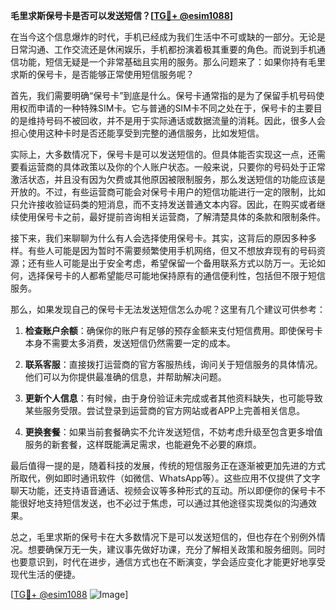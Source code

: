 **毛里求斯保号卡是否可以发送短信？[[TG💪+ @esim1088](https://t.me/s/esim1088)]**

在当今这个信息爆炸的时代，手机已经成为我们生活中不可或缺的一部分。无论是日常沟通、工作交流还是休闲娱乐，手机都扮演着极其重要的角色。而说到手机通信功能，短信无疑是一个非常基础且实用的服务。那么问题来了：如果你持有毛里求斯的保号卡，是否能够正常使用短信服务呢？

首先，我们需要明确“保号卡”到底是什么。保号卡通常指的是为了保留手机号码使用权而申请的一种特殊SIM卡。它与普通的SIM卡不同之处在于，保号卡的主要目的是维持号码不被回收，并不是用于实际通话或数据流量的消耗。因此，很多人会担心使用这种卡时是否还能享受到完整的通信服务，比如发短信。

实际上，大多数情况下，保号卡是可以发送短信的。但具体能否实现这一点，还需要看运营商的具体政策以及你的个人账户状态。一般来说，只要你的号码处于正常激活状态，并且没有因为欠费或其他原因被限制服务，那么发送短信的功能应该是开放的。不过，有些运营商可能会对保号卡用户的短信功能进行一定的限制，比如只允许接收验证码类的短消息，而不支持发送普通文本内容。因此，在购买或者继续使用保号卡之前，最好提前咨询相关运营商，了解清楚具体的条款和限制条件。

接下来，我们来聊聊为什么有人会选择使用保号卡。其实，这背后的原因多种多样。有些人可能是因为暂时不需要频繁使用手机网络，但又不想放弃现有的号码资源；还有些人可能是出于安全考虑，希望保留一个备用联系方式以防万一。无论如何，选择保号卡的人都希望能尽可能地保持原有的通信便利性，包括但不限于短信服务。

那么，如果发现自己的保号卡无法发送短信怎么办呢？这里有几个建议可供参考：

1. **检查账户余额**：确保你的账户有足够的预存金额来支付短信费用。即使保号卡本身不需要太多消费，发送短信仍然需要一定的成本。
   
2. **联系客服**：直接拨打运营商的官方客服热线，询问关于短信服务的具体情况。他们可以为你提供最准确的信息，并帮助解决问题。

3. **更新个人信息**：有时候，由于身份验证未完成或者其他资料缺失，也可能导致某些服务受限。尝试登录到运营商的官方网站或者APP上完善相关信息。

4. **更换套餐**：如果当前套餐确实不允许发送短信，不妨考虑升级至包含更多增值服务的新套餐，这样既能满足需求，也能避免不必要的麻烦。

最后值得一提的是，随着科技的发展，传统的短信服务正在逐渐被更加先进的方式所取代，例如即时通讯软件（如微信、WhatsApp等）。这些应用不仅提供了文字聊天功能，还支持语音通话、视频会议等多种形式的互动。所以即便你的保号卡不能很好地支持短信发送，也不必过于焦虑，可以通过其他途径实现类似的沟通效果。

总之，毛里求斯的保号卡在大多数情况下是可以发送短信的，但也存在个别例外情况。想要确保万无一失，建议事先做好功课，充分了解相关政策和服务细则。同时也要意识到，时代在进步，通信方式也在不断演变，学会适应变化才能更好地享受现代生活的便捷。

[[TG💪+ @esim1088](https://t.me/s/esim1088) ![Image](https://i.postimg.cc/4NQfJmqS/Snipaste-2025-05-13-00-14-12.png)]